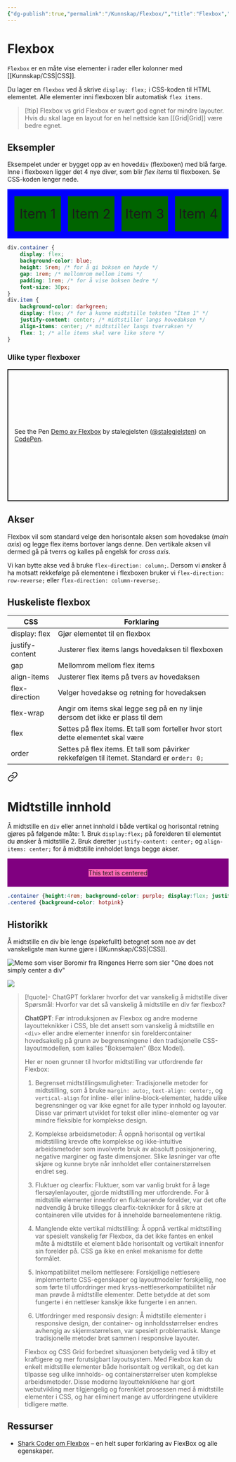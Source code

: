 ```yaml
---
{"dg-publish":true,"permalink":"/Kunnskap/Flexbox/","title":"Flexbox","tags":["it1","css"]}
---
```



# Flexbox
`Flexbox` er en måte vise elementer i rader eller kolonner med [[Kunnskap/CSS\|CSS]]. 

Du lager en `flexbox` ved å skrive `display: flex;` i CSS-koden til HTML elementet. Alle elementer inni flexboxen blir automatisk `flex items`.

>[!tip] Flexbox vs grid
> Flexbox er svært god egnet for mindre layouter. Hvis du skal lage en layout for en hel nettside kan [[Grid\|Grid]] være bedre egnet.

## Eksempler
Eksempelet under er bygget opp av en hoved`div` (flexboxen) med blå farge. Inne i flexboxen ligger det 4 nye diver, som blir *flex items* til flexboxen. Se CSS-koden lenger nede.

<section style="display: flex; background-color: blue; height: 5rem; gap: 1rem; padding: 1rem; font-size: 30px;"><div style="background-color: darkgreen; display: flex; justify-content: center; align-items: center; flex: 1;">Item 1</div><div style="background-color: darkgreen; display: flex; justify-content: center; align-items: center; flex: 1;">Item 2</div><div style="background-color: darkgreen; display: flex; justify-content: center; align-items: center; flex: 1;">Item 3</div><div style="background-color: darkgreen; display: flex; justify-content: center; align-items: center; flex: 1;">Item 4</div></section>

```css
div.container {
	display: flex;
	background-color: blue;
	height: 5rem; /* for å gi boksen en høyde */
	gap: 1rem; /* mellomrom mellom items */
	padding: 1rem; /* for å vise boksen bedre */
	font-size: 30px;
}
div.item {
	background-color: darkgreen;
	display: flex; /* for å kunne midtstille teksten "Item 1" */
	justify-content: center; /* midtstiller langs hovedaksen */
	align-items: center; /* midtstiller langs tverraksen */
	flex: 1; /* alle items skal være like store */
}
```

### Ulike typer flexboxer
<p class="codepen" data-height="300" data-default-tab="css,result" data-slug-hash="XWoOjrq" data-editable="true" data-user="stalegjelsten" style="height: 300px; box-sizing: border-box; display: flex; align-items: center; justify-content: center; border: 2px solid; margin: 1em 0; padding: 1em;">
	<span>See the Pen <a href="https://codepen.io/stalegjelsten/pen/XWoOjrq">
	Demo av Flexbox</a> by stalegjelsten (<a href="https://codepen.io/stalegjelsten">@stalegjelsten</a>)
	on <a href="https://codepen.io">CodePen</a>.</span>
</p>
<script async src="https://cpwebassets.codepen.io/assets/embed/ei.js"></script>

## Akser
Flexbox vil som standard velge den horisontale aksen som hovedakse (*main axis*) og legge flex items bortover langs denne. Den vertikale aksen vil dermed gå på tverrs og kalles på engelsk for *cross axis*.

Vi kan bytte akse ved å bruke `flex-direction: column;`. Dersom vi ønsker å ha motsatt rekkefølge på elementene i flexboxen bruker vi `flex-direction: row-reverse;` eller `flex-direction: column-reverse;`.

## Huskeliste flexbox

| CSS             | Forklaring                                                                       |
| --------------- | -------------------------------------------------------------------------------- |
| display: flex   | Gjør elementet til en flexbox                                                    |
| justify-content | Justerer flex items langs hovedaksen til flexboxen                               |
| gap             | Mellomrom mellom flex items                                                      |
| align-items     | Justerer flex items på tvers av hovedaksen                                       |
| flex-direction  | Velger hovedakse og retning for hovedaksen                                       |
| flex-wrap       | Angir om items skal legge seg på en ny linje dersom det ikke er plass til dem    |
| flex            | Settes på flex items. Et tall som forteller hvor stort dette elementet skal være |
| order           | Settes på flex items. Et tall som påvirker rekkefølgen til itemet. Standard er `order: 0;` |


<div class="transclusion internal-embed is-loaded"><a class="markdown-embed-link" href="/kunnskap/midtstille-innhold/#midtstille-innhold" aria-label="Open link"><svg xmlns="http://www.w3.org/2000/svg" width="24" height="24" viewBox="0 0 24 24" fill="none" stroke="currentColor" stroke-width="2" stroke-linecap="round" stroke-linejoin="round" class="svg-icon lucide-link"><path d="M10 13a5 5 0 0 0 7.54.54l3-3a5 5 0 0 0-7.07-7.07l-1.72 1.71"></path><path d="M14 11a5 5 0 0 0-7.54-.54l-3 3a5 5 0 0 0 7.07 7.07l1.71-1.71"></path></svg></a><div class="markdown-embed">



# Midtstille innhold


Å midtstille en `div` eller annet innhold i både vertikal og horisontal retning gjøres på følgende måte: 1. Bruk `display:flex;` på forelderen til elementet du ønsker å midtstille
2. Bruk deretter `justify-content: center;` og `align-items: center;` for å midtstille innholdet langs begge akser.

<div style="height:4rem; background-color: purple; display:flex; justify-content: center; align-items:center;"><div style="background-color: hotpink">This text is centered</div></div>

```css
.container {height:4rem; background-color: purple; display:flex; justify-content: center; align-items:center;}
.centered {background-color: hotpink}
```

## Historikk
Å midtstille en div ble lenge (spøkefullt) betegnet som noe av det vanskeligste man kunne gjøre i [[Kunnskap/CSS\|CSS]].

![Meme som viser Boromir fra Ringenes Herre som sier "One does not simply center a div"](https://miro.medium.com/v2/resize:fit:1100/format:webp/1*rf4QAy4yYPdfuLsZ7NrHZA.jpeg)

![](https://i.imgur.com/Wy5c2Kb.jpeg)
>[!quote]- ChatGPT forklarer hvorfor det var vanskelig å midtstille diver
>Spørsmål: Hvorfor var det så vanskelig å midtstille en div før flexbox?
>
>**ChatGPT**: Før introduksjonen av Flexbox og andre moderne layoutteknikker i CSS, ble det ansett som vanskelig å midtstille en `<div>` eller andre elementer innenfor sin foreldercontainer hovedsakelig på grunn av begrensningene i den tradisjonelle CSS-layoutmodellen, som kalles "Boksemalen" (Box Model).
> 
> Her er noen grunner til hvorfor midtstilling var utfordrende før Flexbox:
> 
> 1. Begrenset midtstillingsmuligheter: Tradisjonelle metoder for midtstilling, som å bruke `margin: auto;`, `text-align: center;`, og `vertical-align` for inline- eller inline-block-elementer, hadde ulike begrensninger og var ikke egnet for alle typer innhold og layouter. Disse var primært utviklet for tekst eller inline-elementer og var mindre fleksible for komplekse design.
> 
> 2. Komplekse arbeidsmetoder: Å oppnå horisontal og vertikal midtstilling krevde ofte komplekse og ikke-intuitive arbeidsmetoder som involverte bruk av absolutt posisjonering, negative marginer og faste dimensjoner. Slike løsninger var ofte skjøre og kunne bryte når innholdet eller containerstørrelsen endret seg.
> 
> 3. Fluktuer og clearfix: Fluktuer, som var vanlig brukt for å lage flersøylenlayouter, gjorde midtstilling mer utfordrende. For å midtstille elementer innenfor en fluktuerende forelder, var det ofte nødvendig å bruke tilleggs clearfix-teknikker for å sikre at containeren ville utvides for å inneholde barneelementene riktig.
> 
> 4. Manglende ekte vertikal midtstilling: Å oppnå vertikal midtstilling var spesielt vanskelig før Flexbox, da det ikke fantes en enkel måte å midtstille et element både horisontalt og vertikalt innenfor sin forelder på. CSS ga ikke en enkel mekanisme for dette formålet.
> 
> 5. Inkompatibilitet mellom nettlesere: Forskjellige nettlesere implementerte CSS-egenskaper og layoutmodeller forskjellig, noe som førte til utfordringer med kryss-nettleserkompatibilitet når man prøvde å midtstille elementer. Dette betydde at det som fungerte i én nettleser kanskje ikke fungerte i en annen.
> 
> 6. Utfordringer med responsiv design: Å midtstille elementer i responsive design, der container- og innholdsstørrelser endres avhengig av skjermstørrelsen, var spesielt problematisk. Mange tradisjonelle metoder brøt sammen i responsive layouter.
> 
> Flexbox og CSS Grid forbedret situasjonen betydelig ved å tilby et kraftigere og mer forutsigbart layoutsystem. Med Flexbox kan du enkelt midtstille elementer både horisontalt og vertikalt, og det kan tilpasse seg ulike innholds- og containerstørrelser uten komplekse arbeidsmetoder. Disse moderne layoutteknikkene har gjort webutvikling mer tilgjengelig og forenklet prosessen med å midtstille elementer i CSS, og har eliminert mange av utfordringene utviklere tidligere møtte.


</div></div>


## Ressurser
- [Shark Coder om Flexbox](https://sharkcoder.com/layout/flexbox) – en helt super forklaring av FlexBox og alle egenskaper.

